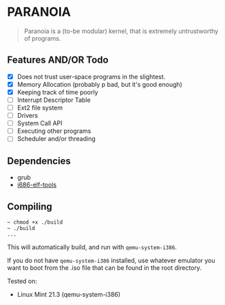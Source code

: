 # PARANOIA
> Paranoia is a (to-be modular) kernel, that is extremely untrustworthy of programs.

## Features AND/OR Todo
- [x] Does not trust user-space programs in the slightest.
- [x] Memory Allocation (probably p bad, but it's good enough)
- [x] Keeping track of time poorly
- [ ] Interrupt Descriptor Table
- [ ] Ext2 file system
- [ ] Drivers
- [ ] System Call API
- [ ] Executing other programs
- [ ] Scheduler and/or threading

## Dependencies
- grub
- [i686-elf-tools](https://wiki.osdev.org/GCC_Cross-Compiler)
## Compiling
```
~ chmod +x ./build
~ ./build
...
```
This will automatically build, and run with `qemu-system-i386`.

If you do not have `qemu-system-i386` installed, use whatever emulator you want to boot from the .iso file that can be found in the root directory.

Tested on:
- Linux Mint 21.3 (qemu-system-i386)